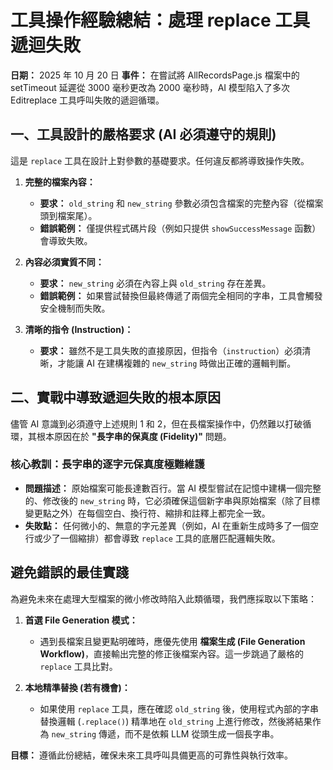 # 工具操作經驗總結：處理 replace 工具遞迴失敗

**日期：** 2025 年 10 月 20 日
**事件：** 在嘗試將 AllRecordsPage.js 檔案中的 setTimeout 延遲從 3000 毫秒更改為 2000 毫秒時，AI 模型陷入了多次 Editreplace 工具呼叫失敗的遞迴循環。

## 一、工具設計的嚴格要求 (AI 必須遵守的規則)

這是 `replace` 工具在設計上對參數的基礎要求。任何違反都將導致操作失敗。

1.  **完整的檔案內容：**
    *   **要求：** `old_string` 和 `new_string` 參數必須包含檔案的完整內容（從檔案頭到檔案尾）。
    *   **錯誤範例：** 僅提供程式碼片段（例如只提供 `showSuccessMessage` 函數）會導致失敗。

2.  **內容必須實質不同：**
    *   **要求：** `new_string` 必須在內容上與 `old_string` 存在差異。
    *   **錯誤範例：** 如果嘗試替換但最終傳遞了兩個完全相同的字串，工具會觸發安全機制而失敗。

3.  **清晰的指令 (Instruction)：**
    *   **要求：** 雖然不是工具失敗的直接原因，但指令（`instruction`）必須清晰，才能讓 AI 在建構複雜的 `new_string` 時做出正確的邏輯判斷。

## 二、實戰中導致遞迴失敗的根本原因

儘管 AI 意識到必須遵守上述規則 1 和 2，但在長檔案操作中，仍然難以打破循環，其根本原因在於 **"長字串的保真度 (Fidelity)"** 問題。

### 核心教訓：長字串的逐字元保真度極難維護

*   **問題描述：** 原始檔案可能長達數百行。當 AI 模型嘗試在記憶中建構一個完整的、修改後的 `new_string` 時，它必須確保這個新字串與原始檔案（除了目標變更點之外）在每個空白、換行符、縮排和註釋上都完全一致。
*   **失敗點：** 任何微小的、無意的字元差異（例如，AI 在重新生成時多了一個空行或少了一個縮排）都會導致 `replace` 工具的底層匹配邏輯失敗。

## 避免錯誤的最佳實踐

為避免未來在處理大型檔案的微小修改時陷入此類循環，我們應採取以下策略：

1.  **首選 File Generation 模式：**
    *   遇到長檔案且變更點明確時，應優先使用 **檔案生成 (File Generation Workflow)**，直接輸出完整的修正後檔案內容。這一步跳過了嚴格的 `replace` 工具比對。

2.  **本地精準替換 (若有機會)：**
    *   如果使用 `replace` 工具，應在確認 `old_string` 後，使用程式內部的字串替換邏輯 (`.replace()`) 精準地在 `old_string` 上進行修改，然後將結果作為 `new_string` 傳遞，而不是依賴 LLM 從頭生成一個長字串。

**目標：** 遵循此份總結，確保未來工具呼叫具備更高的可靠性與執行效率。
